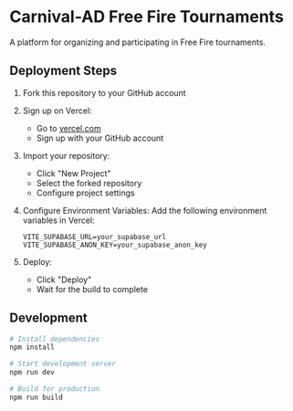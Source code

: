 # Carnival-AD Free Fire Tournaments

A platform for organizing and participating in Free Fire tournaments.

## Deployment Steps

1. Fork this repository to your GitHub account

2. Sign up on Vercel:
   - Go to [vercel.com](https://vercel.com)
   - Sign up with your GitHub account

3. Import your repository:
   - Click "New Project"
   - Select the forked repository
   - Configure project settings

4. Configure Environment Variables:
   Add the following environment variables in Vercel:
   ```
   VITE_SUPABASE_URL=your_supabase_url
   VITE_SUPABASE_ANON_KEY=your_supabase_anon_key
   ```

5. Deploy:
   - Click "Deploy"
   - Wait for the build to complete

## Development

```bash
# Install dependencies
npm install

# Start development server
npm run dev

# Build for production
npm run build
```

